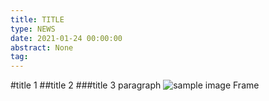 ```yaml
---
title: TITLE
type: NEWS
date: 2021-01-24 00:00:00
abstract: None
tag: 
---
```

#title 1
##title 2
###title 3
paragraph
![sample image](http://localhost:5000/public/get_image/45)
Frame
